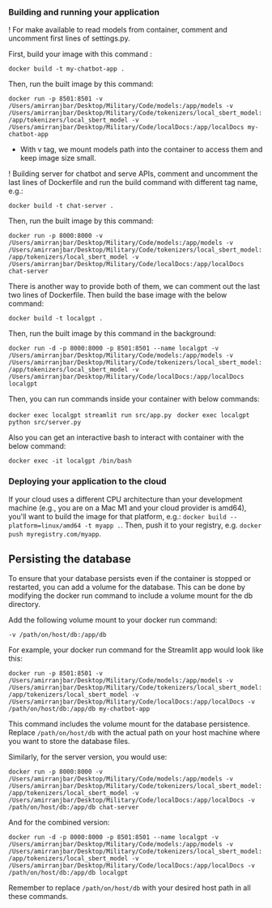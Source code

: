 ### Building and running your application

! For make available to read models from container, comment and uncomment first lines of settings.py.

First, build your image with this command : 

`docker build -t my-chatbot-app .`

Then, run the built image by this command:

`docker run -p 8501:8501 -v /Users/amirranjbar/Desktop/Military/Code/models:/app/models -v /Users/amirranjbar/Desktop/Military/Code/tokenizers/local_sbert_model:/app/tokenizers/local_sbert_model -v /Users/amirranjbar/Desktop/Military/Code/localDocs:/app/localDocs my-chatbot-app`

- With v tag, we mount models path into the container to access them and keep image size small.

! Building server for chatbot and serve APIs, comment and uncomment the last lines of Dockerfile and run the build command with different tag name, e.g.:

`docker build -t chat-server .`

Then, run the built image by this command:

`docker run -p 8000:8000 -v /Users/amirranjbar/Desktop/Military/Code/models:/app/models -v /Users/amirranjbar/Desktop/Military/Code/tokenizers/local_sbert_model:/app/tokenizers/local_sbert_model -v /Users/amirranjbar/Desktop/Military/Code/localDocs:/app/localDocs chat-server`

There is another way to provide both of them, we can comment out the last two lines of Dockerfile. Then build the base image with the below command:

`docker build -t localgpt .`

Then, run the built image by this command in the background:

`docker run -d -p 8000:8000 -p 8501:8501 --name localgpt -v /Users/amirranjbar/Desktop/Military/Code/models:/app/models -v /Users/amirranjbar/Desktop/Military/Code/tokenizers/local_sbert_model:/app/tokenizers/local_sbert_model -v /Users/amirranjbar/Desktop/Military/Code/localDocs:/app/localDocs localgpt`

Then, you can run commands inside your container with below commands:

`docker exec localgpt streamlit run src/app.py `
`docker exec localgpt python src/server.py `

Also you can get an interactive bash to interact with container with the below command:

`docker exec -it localgpt /bin/bash`

### Deploying your application to the cloud

If your cloud uses a different CPU architecture than your development
machine (e.g., you are on a Mac M1 and your cloud provider is amd64),
you'll want to build the image for that platform, e.g.:
`docker build --platform=linux/amd64 -t myapp .`.
Then, push it to your registry, e.g. `docker push myregistry.com/myapp`.


## Persisting the database
To ensure that your database persists even if the container is stopped or restarted, you can add a volume for the database. This can be done by modifying the docker run command to include a volume mount for the db directory.

Add the following volume mount to your docker run command:

`-v /path/on/host/db:/app/db`

For example, your docker run command for the Streamlit app would look like this:

`docker run -p 8501:8501 -v /Users/amirranjbar/Desktop/Military/Code/models:/app/models -v /Users/amirranjbar/Desktop/Military/Code/tokenizers/local_sbert_model:/app/tokenizers/local_sbert_model -v /Users/amirranjbar/Desktop/Military/Code/localDocs:/app/localDocs -v /path/on/host/db:/app/db my-chatbot-app`

This command includes the volume mount for the database persistence. Replace `/path/on/host/db` with the actual path on your host machine where you want to store the database files.

Similarly, for the server version, you would use:

`docker run -p 8000:8000 -v /Users/amirranjbar/Desktop/Military/Code/models:/app/models -v /Users/amirranjbar/Desktop/Military/Code/tokenizers/local_sbert_model:/app/tokenizers/local_sbert_model -v /Users/amirranjbar/Desktop/Military/Code/localDocs:/app/localDocs -v /path/on/host/db:/app/db chat-server`

And for the combined version:

`docker run -d -p 8000:8000 -p 8501:8501 --name localgpt -v /Users/amirranjbar/Desktop/Military/Code/models:/app/models -v /Users/amirranjbar/Desktop/Military/Code/tokenizers/local_sbert_model:/app/tokenizers/local_sbert_model -v /Users/amirranjbar/Desktop/Military/Code/localDocs:/app/localDocs -v /path/on/host/db:/app/db localgpt`

Remember to replace `/path/on/host/db` with your desired host path in all these commands.
